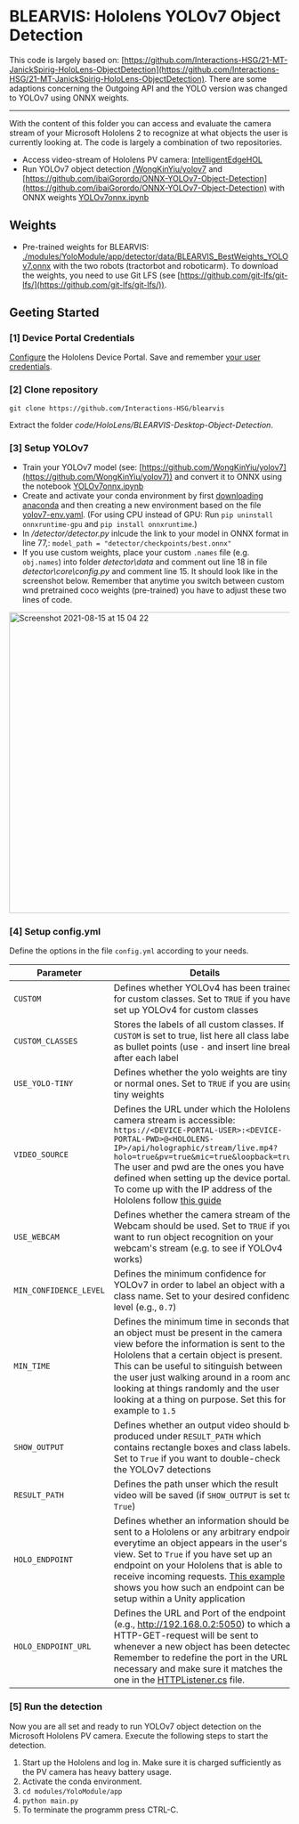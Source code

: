 # BLEARVIS: Hololens YOLOv7 Object Detection 

This code is largely based on: [https://github.com/Interactions-HSG/21-MT-JanickSpirig-HoloLens-ObjectDetection](https://github.com/Interactions-HSG/21-MT-JanickSpirig-HoloLens-ObjectDetection). 
There are some adaptions concerning the Outgoing API and the YOLO version was changed to YOLOv7 using ONNX weights.

---

With the content of this folder you can access and evaluate the camera stream of your Microsoft Hololens 2 to recognize at what objects the user is currently looking at. 
The code is largely a combination of two repositories.

- Access video-stream of Hololens PV camera: [IntelligentEdgeHOL](https://github.com/Azure/IntelligentEdgeHOL)
- Run YOLOv7 object detection [/WongKinYiu/yolov7](https://github.com/WongKinYiu/yolov7) and [https://github.com/ibaiGorordo/ONNX-YOLOv7-Object-Detection](https://github.com/ibaiGorordo/ONNX-YOLOv7-Object-Detection) with ONNX weights [YOLOv7onnx.ipynb](https://colab.research.google.com/github/WongKinYiu/yolov7/blob/main/tools/YOLOv7onnx.ipynb)

## Weights

- Pre-trained weights for BLEARVIS: [./modules/YoloModule/app/detector/data/BLEARVIS_BestWeights_YOLOv7.onnx](https://github.com/Interactions-HSG/blearvis/tree/main/code/HoloLens/BLEARVIS-Desktop-ObjectDetection/modules/YoloModule/app/detector/data/BLEARVIS_BestWeights_YOLOv7.onnx) with the two robots (tractorbot and roboticarm).
To download the weights, you need to use Git LFS (see [https://github.com/git-lfs/git-lfs/](https://github.com/git-lfs/git-lfs/)).

## Geeting Started

### [1] Device Portal Credentials

[Configure](https://docs.microsoft.com/en-us/windows/mixed-reality/develop/platform-capabilities-and-apis/using-the-windows-device-portal) the Hololens Device Portal. Save and remember [your user credentials](https://docs.microsoft.com/en-us/windows/mixed-reality/develop/platform-capabilities-and-apis/using-the-windows-device-portal#creating-a-username-and-password).

### [2] Clone repository

`git clone https://github.com/Interactions-HSG/blearvis`

Extract the folder _code/HoloLens/BLEARVIS-Desktop-Object-Detection_.

### [3] Setup YOLOv7
- Train your YOLOv7 model (see: [https://github.com/WongKinYiu/yolov7](https://github.com/WongKinYiu/yolov7)) and convert it to ONNX using the notebook [YOLOv7onnx.ipynb](https://colab.research.google.com/github/WongKinYiu/yolov7/blob/main/tools/YOLOv7onnx.ipynb)
- Create and activate your conda environment by first [downloading anaconda](https://docs.anaconda.com/anaconda/install/index.html) and then creating a new environment based on the file [yolov7-env.yaml](./yolov7-env.yaml). (For using CPU instead of GPU: Run `pip uninstall onnxruntime-gpu` and `pip install onnxruntime`.)
- In _/detector/detector.py_ inlcude the link to your model in ONNX format in line 77,: `model_path = "detector/checkpoints/best.onnx"`
- If you use custom weights, place your custom `.names` file (e.g. `obj.names`) into folder _detector\data_ and comment out line 18 in file _detector\core\config.py_ and comment line 15. It should look like in the screenshot below. Remember that anytime you switch between custom wnd pretrained coco weights (pre-trained) you have to adjust these two lines of code.

<img width="541" alt="Screenshot 2021-08-15 at 15 04 22" src="https://user-images.githubusercontent.com/43849960/129479546-edf3ba64-9743-4e59-96b2-e42444e83af5.png">

### [4] Setup config.yml

Define the options in the file `config.yml` according to your needs.  

| Parameter              | Details                                                                                                                                                                                                                                                                                                                                                                                                                                                                                                                   |
| ---------------------- | ------------------------------------------------------------------------------------------------------------------------------------------------------------------------------------------------------------------------------------------------------------------------------------------------------------------------------------------------------------------------------------------------------------------------------------------------------------------------------------------------------------------------- |
| `CUSTOM`               | Defines whether YOLOv4 has been trained for custom classes. Set to `TRUE` if you have set up YOLOv4 for custom classes                                                                                                                                                                                                                                                                                                                                                                                                    |
| `CUSTOM_CLASSES`       | Stores the labels of all custom classes. If `CUSTOM` is set to true, list here all class labels as bullet points (use `-` and insert line break after each label                                                                                                                                                                                                                                                                                                                                                          |
| `USE_YOLO-TINY`        | Defines whether the yolo weights are tiny or normal ones. Set to `TRUE` if you are using tiny weights                                                                                                                                                                                                                                                                                                                                                                                                                     |
| `VIDEO_SOURCE`         | Defines the URL under which the Hololens camera stream is accessible: `https://<DEVICE-PORTAL-USER>:<DEVICE-PORTAL-PWD>@<HOLOLENS-IP>/api/holographic/stream/live.mp4?holo=true&pv=true&mic=true&loopback=true` The user and pwd are the ones you have defined when setting up the device portal. To come up with the IP address of the Hololens follow [this guide](https://docs.microsoft.com/en-us/windows/mixed-reality/develop/platform-capabilities-and-apis/using-the-windows-device-portal#connecting-over-wi-fi) |
| `USE_WEBCAM`           | Defines whether the camera stream of the Webcam should be used. Set to `TRUE` if you want to run object recognition on your webcam's stream (e.g. to see if YOLOv4 works)                                                                                                                                                                                                                                                                                                                                                 |
| `MIN_CONFIDENCE_LEVEL` | Defines the minimum confidence for YOLOv7 in order to label an object with a class name. Set to your desired confidence level (e.g., `0.7`)                                                                                                                                                                                                                                                                                                                                                                               |
| `MIN_TIME`             | Defines the minimum time in seconds that an object must be present in the camera view before the information is sent to the Hololens that a certain object is present. This can be useful to sitinguish between the user just walking around in a room and looking at things randomly and the user looking at a thing on purpose. Set this for example to `1.5`                                                                                                                                                           |
| `SHOW_OUTPUT`          | Defines whether an output video should be produced under `RESULT_PATH` which contains rectangle boxes and class labels. Set to `True` if you want to double-check the YOLOv7 detections                                                                                                                                                                                                                                                                                                                                   |
| `RESULT_PATH`          | Defines the path unser which the result video will be saved (if `SHOW_OUTPUT` is set to `True`)                                                                                                                                                                                                                                                                                                                                                                                                                           |
| `HOLO_ENDPOINT`        | Defines whether an information should be sent to a Hololens or any arbitrary endpoint everytime an object appears in the user's view. Set to `True` if you have set up an endpoint on your Hololens that is able to receive incoming requests. [This example](https://github.com/janick187/Hololens-frontend/blob/master/Assets/Scripts/HTTPListener.cs) shows you how such an endpoint can be setup within a Unity application                                                                                           |
| `HOLO_ENDPOINT_URL`    | Defines the URL and Port of the endpoint (e.g., http://192.168.0.2:5050) to which an HTTP-GET-request will be sent to whenever a new object has been detected. Remember to redefine the port in the URL if necessary and make sure it matches the one in the [HTTPListener.cs](https://github.com/Interactions-HSG/blearvis/blob/main/code/HoloLens/BLEARVIS-HoloLens-Application/Assets/Scripts/HTTPListener.cs) file.                                                                                                                                                                                                                                                        |

### [5] Run the detection

Now you are all set and ready to run YOLOv7 object detection on the Microsoft Hololens PV camera. Execute the following steps to start the detection.

1. Start up the Hololens and log in. Make sure it is charged sufficiently as the PV camera has heavy battery usage.
2. Activate the conda environment.
3. `cd modules/YoloModule/app`
4. `python main.py`
5. To terminate the programm press CTRL-C.
